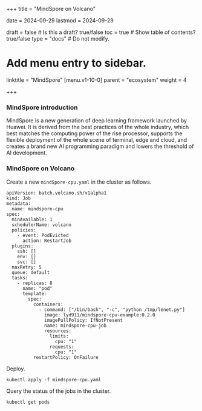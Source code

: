 +++
title =  "MindSpore on Volcano"

date = 2024-09-29
lastmod = 2024-09-29

draft = false  # Is this a draft? true/false
toc = true  # Show table of contents? true/false
type = "docs"  # Do not modify.

# Add menu entry to sidebar.
linktitle = "MindSpore"
[menu.v1-10-0]
  parent = "ecosystem"
  weight = 4

+++



### MindSpore introduction

MindSpore is a new generation of deep learning framework launched by Huawei. It is derived from the best practices of the whole industry, which best matches the computing power of the rise processor, supports the flexible deployment of the whole scene of terminal, edge and cloud, and creates a brand new AI programming paradigm and lowers the threshold of AI development.

### MindSpore on Volcano

Create a new `mindSpore-cpu.yaml` in the cluster as follows.

```
apiVersion: batch.volcano.sh/v1alpha1
kind: Job
metadata:
  name: mindspore-cpu
spec:
  minAvailable: 1
  schedulerName: volcano
  policies:
    - event: PodEvicted
      action: RestartJob
  plugins:
    ssh: []
    env: []
    svc: []
  maxRetry: 5
  queue: default
  tasks:
    - replicas: 8
      name: "pod"
      template:
        spec:
          containers:
            - command: ["/bin/bash", "-c", "python /tmp/lenet.py"]
              image: lyd911/mindspore-cpu-example:0.2.0
              imagePullPolicy: IfNotPresent
              name: mindspore-cpu-job
              resources:
                limits:
                  cpu: "1"
                requests:
                  cpu: "1"
          restartPolicy: OnFailure
```

Deploy.

```
kubectl apply -f mindspore-cpu.yaml
```

Query the status of the jobs in the cluster.

```
kubectl get pods
```



